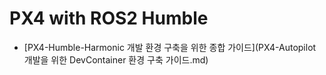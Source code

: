 # PX4 with ROS2 Humble

- [PX4-Humble-Harmonic 개발 환경 구축을 위한 종합 가이드](PX4-Autopilot 개발을 위한 DevContainer 환경 구축 가이드.md)
